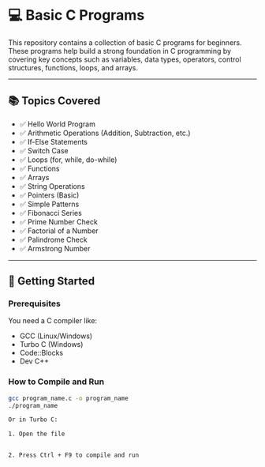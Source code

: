 
# 💻 Basic C Programs

This repository contains a collection of basic C programs for beginners. These programs help build a strong foundation in C programming by covering key concepts such as variables, data types, operators, control structures, functions, loops, and arrays.

---

## 📚 Topics Covered

- ✅ Hello World Program  
- ✅ Arithmetic Operations (Addition, Subtraction, etc.)  
- ✅ If-Else Statements  
- ✅ Switch Case  
- ✅ Loops (for, while, do-while)  
- ✅ Functions  
- ✅ Arrays  
- ✅ String Operations  
- ✅ Pointers (Basic)  
- ✅ Simple Patterns  
- ✅ Fibonacci Series  
- ✅ Prime Number Check  
- ✅ Factorial of a Number  
- ✅ Palindrome Check  
- ✅ Armstrong Number  

---

## 🚀 Getting Started

### Prerequisites

You need a C compiler like:

- GCC (Linux/Windows)
- Turbo C (Windows)
- Code::Blocks
- Dev C++

### How to Compile and Run

```bash
gcc program_name.c -o program_name
./program_name

Or in Turbo C:

1. Open the file


2. Press Ctrl + F9 to compile and run

